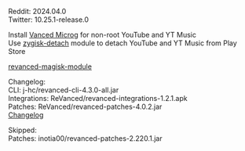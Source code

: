 Reddit: 2024.04.0  
Twitter: 10.25.1-release.0  

Install [Vanced Microg](https://github.com/TeamVanced/VancedMicroG/releases) for non-root YouTube and YT Music  
Use [zygisk-detach](https://github.com/j-hc/zygisk-detach) module to detach YouTube and YT Music from Play Store  

[revanced-magisk-module](https://github.com/j-hc/revanced-magisk-module)  

Changelog:  
CLI: j-hc/revanced-cli-4.3.0-all.jar  
Integrations: ReVanced/revanced-integrations-1.2.1.apk  
Patches: ReVanced/revanced-patches-4.0.2.jar  
[Changelog](https://github.com/ReVanced/revanced-patches/releases/tag/v4.0.2)  

Skipped:  
Patches: inotia00/revanced-patches-2.220.1.jar    
